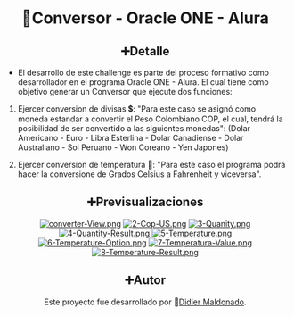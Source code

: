 <div align="center">
  
  # 💱Conversor - Oracle ONE - Alura
  
</div>

<div align="center">

## ➕Detalle

</div>

- El desarrollo de este challenge es parte del proceso formativo como desarrollador en el programa Oracle ONE - Alura. 
  El cual tiene como objetivo generar un Conversor que ejecute dos funciones:
1) Ejercer conversion de divisas 💲:
     "Para este caso se asignó como moneda estandar a convertir el Peso Colombiano COP, el cual, tendrá la posibilidad de
      ser convertido a las siguientes monedas":
         (Dolar Americano
         - Euro
         - Libra Esterlina
         - Dolar Canadiense
         - Dolar Australiano
         - Sol Peruano
         - Won Coreano
         - Yen Japones)
         
2) Ejercer conversion de temperatura 🔶: "Para este caso el programa podrá hacer la conversione de Grados Celsius a Fahrenheit y viceversa".

<div align="center">


<div align="center">

## ➕Previsualizaciones

[![converter-View.png](https://i.postimg.cc/JhfSyMMD/converter-View.png)](https://postimg.cc/Z9Lw2k94)
[![2-Cop-US.png](https://i.postimg.cc/7PzJTkr3/2-Cop-US.png)](https://postimg.cc/bdzwK4Jr)
[![3-Quanity.png](https://i.postimg.cc/J7jtz5jK/3-Quanity.png)](https://postimg.cc/w3T9WJfs)
[![4-Quantity-Result.png](https://i.postimg.cc/R0jVMWFj/4-Quantity-Result.png)](https://postimg.cc/B8BGpQ2g)
[![5-Temperature.png](https://i.postimg.cc/BQqZQ9SQ/5-Temperature.png)](https://postimg.cc/9znHJkwv)
[![6-Temperature-Option.png](https://i.postimg.cc/655wxrc8/6-Temperature-Option.png)](https://postimg.cc/9zSsGqv2)
[![7-Temperatura-Value.png](https://i.postimg.cc/65TShYzf/7-Temperatura-Value.png)](https://postimg.cc/D8kBvQ9S)
[![8-Temperature-Result.png](https://i.postimg.cc/B6q7PgXD/8-Temperature-Result.png)](https://postimg.cc/CZQsWbCL)


</div>

<div align="center">

## ➕Autor

Este proyecto fue desarrollado por 🔗[Didier Maldonado](https://github.com/DidierSML).

</div>

<!-- ## Licencia

Este proyecto está bajo la [Licencia MIT](LICENSE). -->
